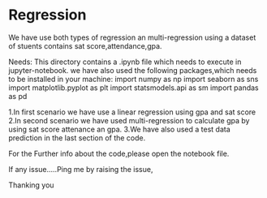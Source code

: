 # Regression
We have use both types of regression an multi-regression using a dataset of stuents contains sat score,attendance,gpa.

Needs:
This directory contains a .ipynb file which needs to execute in jupyter-notebook.
we have also used the following packages,which needs to be installed in your machine: 
import numpy as np
import seaborn as sns
import matplotlib.pyplot as plt
import statsmodels.api as sm
import pandas as pd

1.In first scenario we have use a linear regression using gpa and sat score
2.In second scenario we have used multi-regression to calculate gpa by using sat score attenance an gpa.
3.We have also used a test data prediction  in the last section of the code.



For the Further info about the code,please open the notebook file.

If any issue.....Ping me by raising the issue,


Thanking you
